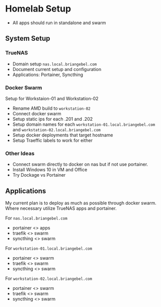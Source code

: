 # Homelab Setup

- All apps should run in standalone and swarm

## System Setup
### TrueNAS

- Domain setup `nas.local.briangebel.com`
- Document current setup and configuration
- Applications: Portainer, Syncthing

### Docker Swarm

Setup for Workstaion-01 and Workstation-02
- Rename AMD build to `workstation-02`
- Connect docker swarm 
- Setup static ips for each .201 and .202
- Setup domain names for each `workstation-01.local.briangebel.com` and `workstation-02.local.briangebel.com`
- Setup docker deployments that target hostname
- Setup Traeffic labels to work for either

### Other Ideas
- Connect swarm directly to docker on nas but if not use portainer.
- Install Windows 10 in VM and Office 
- Try Dockage vs Portainer

## Applications
My current plan is to deploy as much as possible through docker swarm. Where necessary utilize TrueNAS apps and portainer. 

For `nas.local.briangebel.com`
- portainer <> apps
- traefik <> swarm
- syncthing <> swarm

For `workstation-01.local.briangebel.com`
- portainer <> swarm
- traefik <> swarm
- syncthing <> swarm

For `workstation-02.local.briangebel.com`
- portainer <> swarm
- traefik <> swarm
- syncthing <> swarm